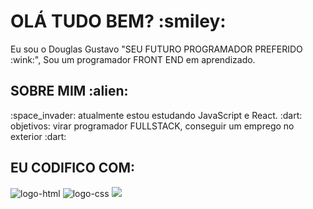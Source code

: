 <h1>
  OLÁ TUDO BEM? :smiley:
</h1>

<P>
  Eu sou o Douglas Gustavo "SEU FUTURO PROGRAMADOR PREFERIDO :wink:", Sou um programador FRONT END em aprendizado.
</P>

<h2>
  SOBRE MIM :alien:
</h2>

<P>
 :space_invader: atualmente estou estudando JavaScript e React. :dart: objetivos: virar programador FULLSTACK, conseguir um emprego no exterior :dart:
</P>

<h2>
  EU CODIFICO COM:
</h2>

<img src="https://img.shields.io/badge/HTML5-E34F26?style=for-the-badge&logo=html5&logoColor=white" alt="logo-html">
<img src="https://img.shields.io/badge/CSS3-1572B6?style=for-the-badge&logo=css3&logoColor=white" alt="logo-css">

<picture>
  <source
    srcset="https://github-readme-stats.vercel.app/api?username=DouglasDG12&show_icons=true&theme=dark"
    media="(prefers-color-scheme: dark)"
  />
  <source
    srcset="https://github-readme-stats.vercel.app/api?username=anuraghazra&show_icons=true"
    media="(prefers-color-scheme: light), (prefers-color-scheme: no-preference)"
  />
  <img src="https://github-readme-stats.vercel.app/api?username=anuraghazra&show_icons=true" />
</picture>
